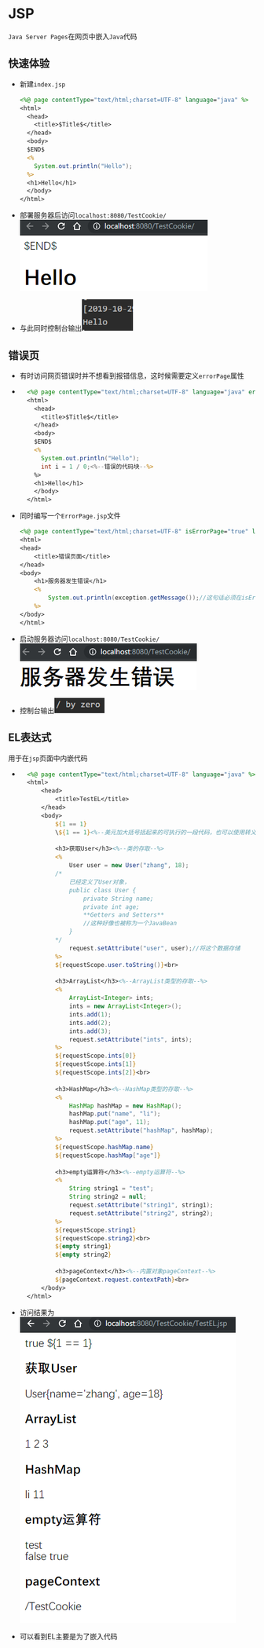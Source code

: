 # JSP

`Java Server Pages`在网页中嵌入`Java`代码

## 快速体验

* 新建`index.jsp`

    ```jsp
    <%@ page contentType="text/html;charset=UTF-8" language="java" %>
    <html>
      <head>
        <title>$Title$</title>
      </head>
      <body>
      $END$
      <%
        System.out.println("Hello");
      %>
      <h1>Hello</h1>
      </body>
    </html>
    ```

* 部署服务器后访问`localhost:8080/TestCookie/`![image-20191029213705640](image-20191029213705640.png)

* 与此同时控制台输出![image-20191029213733003](image-20191029213733003.png)

## 错误页

* 有时访问网页错误时并不想看到报错信息，这时候需要定义`errorPage`属性

* ```jsp
    <%@ page contentType="text/html;charset=UTF-8" language="java" errorPage="ErrorPage.jsp" <%--设置错误页跳转至相应的页面--%>%>
    <html>
      <head>
        <title>$Title$</title>
      </head>
      <body>
      $END$
      <%
        System.out.println("Hello");
        int i = 1 / 0;<%--错误的代码块--%>
      %>
      <h1>Hello</h1>
      </body>
    </html>
    ```

* 同时编写一个`ErrorPage.jsp`文件

    ```jsp
    <%@ page contentType="text/html;charset=UTF-8" isErrorPage="true" language="java" %><%--isErrorPage标记是否为错误页，true时exception对象就可用了--%>
    <html>
    <head>
        <title>错误页面</title>
    </head>
    <body>
        <h1>服务器发生错误</h1>
        <%
            System.out.println(exception.getMessage());//这句话必须在isErrorPage为true时才可用
        %>
    </body>
    </html>
    ```

* 启动服务器访问`localhost:8080/TestCookie/`![image-20191029214243250](image-20191029214243250.png)

* 控制台输出![image-20191029214950020](image-20191029214950020.png)

## EL表达式

用于在`jsp`页面中内嵌代码

* ```jsp
    <%@ page contentType="text/html;charset=UTF-8" language="java" %>
    <html>
        <head>
            <title>TestEL</title>
        </head>
        <body>
            ${1 == 1}
            \${1 == 1}<%--美元加大括号括起来的可执行的一段代码，也可以使用转义字符--%>
            
            <h3>获取User</h3><%--类的存取--%>
            <%
                User user = new User("zhang", 18);
            /*
            	已经定义了User对象，
            	public class User {
        			private String name;
        			private int age;
        			**Getters and Setters**
        			//这种好像也被称为一个JavaBean
        		}
            */
                request.setAttribute("user", user);//将这个数据存储
            %>
            ${requestScope.user.toString()}<br>
            
            <h3>ArrayList</h3><%--ArrayList类型的存取--%>
            <%
                ArrayList<Integer> ints;
                ints = new ArrayList<Integer>();
                ints.add(1);
                ints.add(2);
                ints.add(3);
                request.setAttribute("ints", ints);
            %>
            ${requestScope.ints[0]}
            ${requestScope.ints[1]}
            ${requestScope.ints[2]}<br>
            
            <h3>HashMap</h3><%--HashMap类型的存取--%>
            <%
                HashMap hashMap = new HashMap();
                hashMap.put("name", "li");
                hashMap.put("age", 11);
                request.setAttribute("hashMap", hashMap);
            %>
            ${requestScope.hashMap.name}
            ${requestScope.hashMap["age"]}
            
            <h3>empty运算符</h3><%--empty运算符--%>
            <%
                String string1 = "test";
                String string2 = null;
                request.setAttribute("string1", string1);
                request.setAttribute("string2", string2);
            %>
            ${requestScope.string1}
            ${requestScope.string2}<br>
            ${empty string1}
            ${empty string2}
            
            <h3>pageContext</h3><%--内置对象pageContext--%>
            ${pageContext.request.contextPath}<br>
        </body>
    </html>
    ```

* 访问结果为![image-20191030104227896](image-20191030104227896.png)

* 可以看到EL主要是为了嵌入代码



